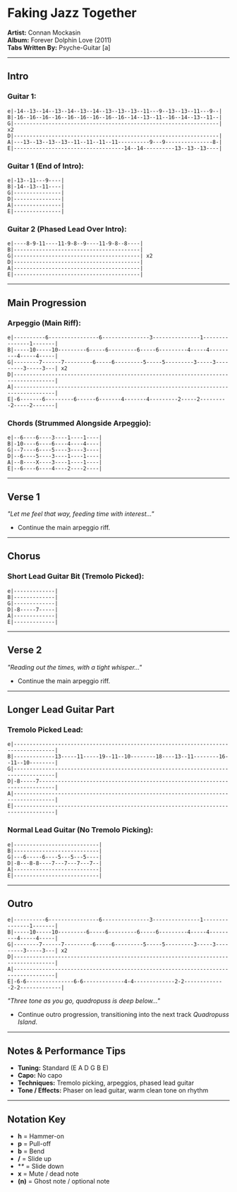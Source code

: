 # Faking Jazz Together

**Artist:** Connan Mockasin  
**Album:** Forever Dolphin Love (2011)  
**Tabs Written By:** Psyche-Guitar [a]

---

## Intro

### Guitar 1:
```plaintext
e|-14--13--14--13--14--13--14--13--13--13--11---9--13--13--11---9--|
B|-16--16--16--16--16--16--16--16--16--14--13--11--16--14--13--11--|
G|-----------------------------------------------------------------| x2
D|-----------------------------------------------------------------|
A|---13--13--13--13--11--11--11--11----------9---9---------------8-|
E|-----------------------------------14--14----------13--13--13----|
```

### Guitar 1 (End of Intro):
```plaintext
e|-13--11---9----|
B|-14--13--11----|
G|---------------|
D|---------------|
A|---------------|
E|---------------|
```

### Guitar 2 (Phased Lead Over Intro):
```plaintext
e|----8-9-11----11-9-8--9----11-9-8--8----|
B|----------------------------------------|
G|----------------------------------------| x2
D|----------------------------------------|
A|----------------------------------------|
E|----------------------------------------|
```

---

## Main Progression

### Arpeggio (Main Riff):
```plaintext
e|----------6----------------6---------------3---------------1---------------1-------|
B|-----10-----10---------6-----6---------6-----6---------4-----4---------4-----4-----|
G|--------7------7---------6-----6---------5-----5---------3-----3---------3-----3---| x2
D|-----------------------------------------------------------------------------------|
A|-----------------------------------------------------------------------------------|
E|-6-------6---------6------6-------4-------4---------2-----2---------2-----2-------|
```

### Chords (Strummed Alongside Arpeggio):
```plaintext
e|--6----6----3----1----1----|
B|-10----6----6----4----4----|
G|--7----6----5----3----3----|
D|--6----5----3----1----1----|
A|--8----X----3----1----1----|
E|--6----6----4----2----2----|
```

---

## Verse 1

*"Let me feel that way, feeding time with interest..."*

- Continue the main arpeggio riff.

---

## Chorus

### Short Lead Guitar Bit (Tremolo Picked):
```plaintext
e|-------------|
B|-------------|
G|-------------|
D|-8-----7-----|
A|-------------|
E|-------------|
```

---

## Verse 2

*"Reading out the times, with a tight whisper..."*

- Continue the main arpeggio riff.

---

## Longer Lead Guitar Part

### Tremolo Picked Lead:
```plaintext
e|-----------------------------------------------------------------------------------|
B|-------------13-----11-----19--11--10--------18----13--11--------16--11--10--------|
G|-----------------------------------------------------------------------------------|
D|-8-----7---------------------------------------------------------------------------|
A|-----------------------------------------------------------------------------------|
E|-----------------------------------------------------------------------------------|
```

### Normal Lead Guitar (No Tremolo Picking):
```plaintext
e|---------------------------|
B|---------------------------|
G|---6-----6----5---5---5----|
D|-8---8-8----7---7---7---7--|
A|---------------------------|
E|---------------------------|
```

---

## Outro

```plaintext
e|----------6----------------6---------------3---------------1---------------1-------|
B|-----10-----10---------6-----6---------6-----6---------4-----4---------4-----4-----|
G|--------7------7---------6-----6---------5-----5---------3-----3---------3-----3---| x2
D|-----------------------------------------------------------------------------------|
A|-----------------------------------------------------------------------------------|
E|-6-6---------------6-6-------------4-4-------------2-2-------------2-2-------------|
```

*"Three tone as you go, quadropuss is deep below..."*

- Continue outro progression, transitioning into the next track *Quadropuss Island*.

---

## Notes & Performance Tips

- **Tuning:** Standard (E A D G B E)  
- **Capo:** No capo  
- **Techniques:** Tremolo picking, arpeggios, phased lead guitar  
- **Tone / Effects:** Phaser on lead guitar, warm clean tone on rhythm  

---

## Notation Key

- **h** = Hammer-on  
- **p** = Pull-off  
- **b** = Bend  
- **/** = Slide up  
- **\** = Slide down  
- **x** = Mute / dead note  
- **(n)** = Ghost note / optional note

